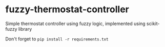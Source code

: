 # fuzzy-thermostat-controller
Simple thermostat controller using fuzzy logic, implemented using scikit-fuzzy library

Don't forget to `pip install -r requirements.txt`
